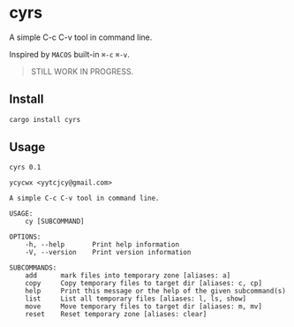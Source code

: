 # cyrs

A simple C-c C-v tool in command line.

Inspired by `MACOS` built-in `⌘-c` `⌘-v`.

> STILL WORK IN PROGRESS.

## Install

``` bash
cargo install cyrs
```

## Usage

```
cyrs 0.1

ycycwx <yytcjcy@gmail.com>

A simple C-c C-v tool in command line.

USAGE:
    cy [SUBCOMMAND]

OPTIONS:
    -h, --help       Print help information
    -V, --version    Print version information

SUBCOMMANDS:
    add      mark files into temporary zone [aliases: a]
    copy     Copy temporary files to target dir [aliases: c, cp]
    help     Print this message or the help of the given subcommand(s)
    list     List all temporary files [aliases: l, ls, show]
    move     Move temporary files to target dir [aliases: m, mv]
    reset    Reset temporary zone [aliases: clear]
```
